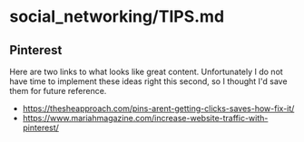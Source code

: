 
# social_networking/TIPS.md

## Pinterest

Here are two links to what looks like great content.
Unfortunately I do not have time to implement these ideas right this second, so I thought I'd save them for future reference.

- https://thesheapproach.com/pins-arent-getting-clicks-saves-how-fix-it/
- https://www.mariahmagazine.com/increase-website-traffic-with-pinterest/

